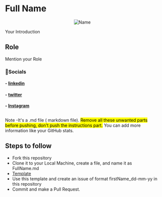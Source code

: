 
# Full Name

<p align="center">
  <img src="https://github.com" alt="Name"/>
</p>

Your Introduction

## Role

Mention your Role

### 🔗Socials
#### - [linkedin](https://www.linkedin.com/in/)
#### - [twitter](https://twitter.com/)
#### - [Instagram](https://instagram.com/)

##
Note -It's a .md file ( markdown file). <mark> Remove all these unwanted parts before pushing, don't push the instructions part.</mark>
You can add more information like your GitHub stats.
## Steps to follow

- Fork this repository
- Clone it to your Local Machine, create a file, and name it as FullName.md
- [Template](https://github.com/DevDisect/Onboard)
- Use this template and create an issue of format firstName_dd-mm-yy in this repository
- Commit and make a Pull Request.

